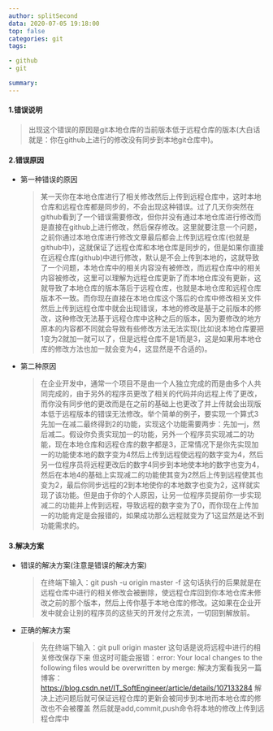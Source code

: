 ```yaml
---
author: splitSecond
data: 2020-07-05 19:18:00
top: false
categories: git
tags: 

- github
- git

summary: 
---
```


#### 1.错误说明

> 出现这个错误的原因是git本地仓库的当前版本低于远程仓库的版本(大白话就是：你在github上进行的修改没有同步到本地git仓库中)。

#### 2.错误原因

- 第一种错误的原因

  > 某一天你在本地仓库进行了相关修改然后上传到远程仓库中，这时本地仓库和远程仓库都是同步的，不会出现这种错误。过了几天你突然在github看到了一个错误需要修改，但你并没有通过本地仓库进行修改而是直接在github上进行修改，然后保存修改。这里就要注意一个问题，之前你通过本地仓库进行修改文章最后都会上传到远程仓库(也就是github中)，这就保证了远程仓库和本地仓库是同步的，但是如果你直接在远程仓库(github)中进行修改，默认是不会上传到本地的，这就导致了一个问题，本地仓库中的相关内容没有被修改，而远程仓库中的相关内容被修改，这里可以理解为远程仓库更新了而本地仓库没有更新，这就导致了本地仓库的版本落后于远程仓库，也就是本地仓库和远程仓库版本不一致。而你现在直接在本地仓库这个落后的仓库中修改相关文件然后上传到远程仓库中就会出现错误，本地的修改是基于之前版本的修改，这种修改无法基于远程仓库中这种之后的版本，因为要修改的地方原本的内容都不同就会导致有些修改方法无法实现(比如说本地仓库要把1变为2就加一就可以了，但是远程仓库不是1而是3，这是如果用本地仓库的修改方法也加一就会变为4，这显然是不合适的)。

- 第二种原因

  > 在企业开发中，通常一个项目不是由一个人独立完成的而是由多个人共同完成的，由于另外的程序员更改了相关的代码并向远程上传了更改，而你没有同步他的更改而是在之前的基础上也更改了并上传就会出现版本低于远程版本的错误无法修改。举个简单的例子，要实现一个算式3先加一在减二最终得到2的功能，实现这个功能需要两步：先加一j，然后减二。假设你负责实现加一的功能，另外一个程序员实现减二的功能，现在本地仓库和远程仓库的数字都是3，正常情况下是你先实现加一的功能使本地的数字变为4然后上传到远程使远程的数字变为4，然后另一位程序员将远程更改后的数字4同步到本地使本地的数字也变为4，然后在本地4的基础上实现减二的功能使其变为2然后上传到远程使其也变为2，最后你同步远程的2到本地使你的本地数字也变为2，这样就实现了该功能。但是由于你的个人原因，让另一位程序员提前你一步实现减二的功能并上传到远程，导致远程的数字变为了0，而你现在上传加一的功能肯定是会报错的，如果成功那么远程就变为了1这显然是达不到功能需求的。

#### 3.解决方案

- 错误的解决方案(注意是错误的解决方案)

  >  在终端下输入：git push -u origin master -f
  >  这句话执行的后果就是在远程仓库中进行的相关修改会被删除，使远程仓库回到你本地仓库未修改之前的那个版本，然后上传你基于本地仓库的修改。这如果在企业开发中就会让别的程序员的这些天的开发付之东流，一切回到解放前。
  
- 正确的解决方案

  > 先在终端下输入：git pull origin master
  > 这句话是说将远程中进行的相关修改保存下来
  > 但这时可能会报错：error: Your local changes to the following files would be overwritten by merge:
  > 解决方案看我另一篇博客：https://blog.csdn.net/IT_SoftEngineer/article/details/107133284
  > 解决上述问题后就可保证远程仓库的更新会被同步到本地而本地仓库的修改也不会被覆盖
  > 然后就是add,commit,push命令将本地的修改上传到远程仓库中
  
  